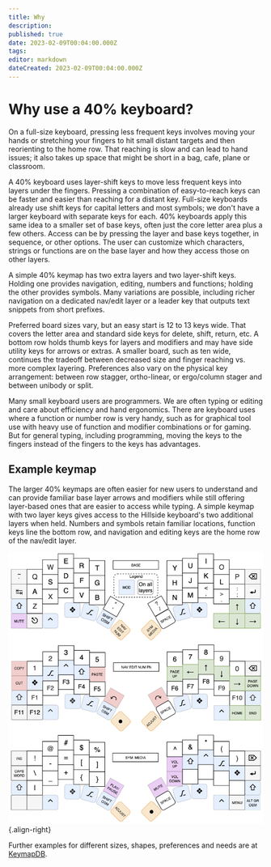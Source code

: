```yaml
---
title: Why
description: 
published: true
date: 2023-02-09T00:04:00.000Z
tags: 
editor: markdown
dateCreated: 2023-02-09T00:04:00.000Z
---
```


# Why use a 40% keyboard?

On a full-size keyboard, pressing less frequent keys involves moving your hands or stretching your fingers to hit small distant targets and then reorienting to the home row. That reaching is slow and can lead to hand issues; it also takes up space that might be short in a bag, cafe, plane or classroom.

A 40% keyboard uses layer-shift keys to move less frequent keys into layers under the fingers. Pressing a combination of easy-to-reach keys can be faster and easier than reaching for a distant key. Full-size keyboards already use shift keys for capital letters and most symbols; we don't have a larger keyboard with separate keys for each. 40% keyboards apply this same idea to a smaller set of base keys, often just the core letter area plus a few others. Access can be by pressing the layer and base keys together, in sequence, or other options. The user can customize which characters, strings or functions are on the base layer and how they access those on other layers.

A simple 40% keymap has two extra layers and two layer-shift keys. Holding one provides navigation, editing, numbers and functions; holding the other provides symbols. Many variations are possible, including richer navigation on a dedicated nav/edit layer or a leader key that outputs text snippets from short prefixes.

Preferred board sizes vary, but an easy start is 12 to 13 keys wide. That covers the letter area and standard side keys for delete, shift, return, etc. A bottom row holds thumb keys for layers and modifiers and may have side utility keys for arrows or extras. A smaller board, such as ten wide, continues the tradeoff between decreased size and finger reaching vs. more complex layering. Preferences also vary on the physical key arrangement: between row stagger, ortho-linear, or ergo/column stager and between unibody or split.

Many small keyboard users are programmers. We are often typing or editing and care about efficiency and hand ergonomics. There are keyboard uses where a function or number row is very handy, such as for graphical tool use with heavy use of function and modifier combinations or for gaming. But for general typing, including programming, moving the keys to the fingers instead of the fingers to the keys has advantages.

## Example keymap

The larger 40% keymaps are often easier for new users to understand and can provide familiar base layer arrows and modifiers while still offering layer-based ones that are easier to access while typing. A simple keymap with two layer keys gives access to the Hillside keyboard's two additional layers when held. Numbers and symbols retain familiar locations, function keys line the bottom row, and navigation and editing keys are the home row of the nav/edit layer.

![image/hillside_keymap.png](/image/hillside_keymap.png){.align-right}

Further examples for different sizes, shapes, preferences and needs are at [KeymapDB](https://keymapdb.com/).